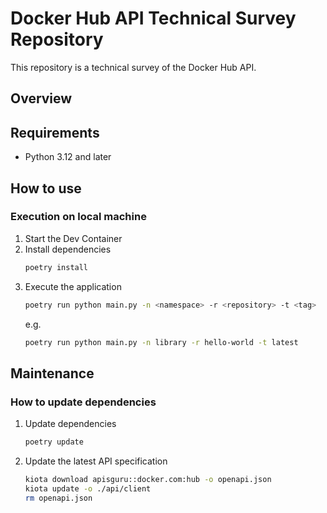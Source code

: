 # Docker Hub API Technical Survey Repository

This repository is a technical survey of the Docker Hub API.

## Overview

## Requirements

- Python 3.12 and later

## How to use

### Execution on local machine

1.  Start the Dev Container
1.  Install dependencies
    ```bash
    poetry install
    ```
1.  Execute the application
    ```bash
    poetry run python main.py -n <namespace> -r <repository> -t <tag>
    ```
    e.g.
    ```bash
    poetry run python main.py -n library -r hello-world -t latest
    ```

## Maintenance

### How to update dependencies

1.  Update dependencies
    ```bash
    poetry update
    ```
1.  Update the latest API specification
    ```bash
    kiota download apisguru::docker.com:hub -o openapi.json
    kiota update -o ./api/client
    rm openapi.json
    ```
